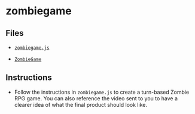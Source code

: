 # zombiegame



## Files

* [`zombiegame.js`](Unsolved/zombiegame.js)

* [`ZombieGame`](https://youtu.be/ujDl4IXAagc)

## Instructions

* Follow the instructions in `zombiegame.js` to create a turn-based Zombie RPG game. You can also reference the video sent to you to have a clearer idea of what the final product should look like.

